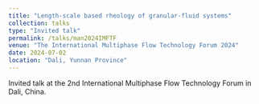 ```yaml
---
title: "Length-scale based rheology of granular-fluid systems"
collection: talks
type: "Invited talk"
permalink: /talks/man2024IMFTF
venue: "The International Multiphase Flow Technology Forum 2024"
date: 2024-07-02
location: "Dali, Yunnan Province"
---
```


Invited talk at the 2nd International Multiphase Flow Technology Forum in Dali, China.
